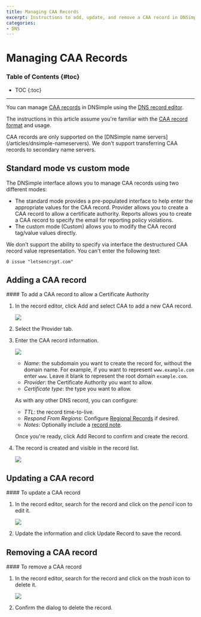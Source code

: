 ```yaml
---
title: Managing CAA Records
excerpt: Instructions to add, update, and remove a CAA record in DNSimple.
categories:
- DNS
---
```


# Managing CAA Records

### Table of Contents {#toc}

* TOC
{:toc}

---

You can manage [CAA records](/articles/caa-record) in DNSimple using the [DNS record editor](/articles/record-editor).

The instructions in this article assume you're familiar with the [CAA record format](/articles/caa-record#record-format) and usage.

<note>
CAA records are only supported on the [DNSimple name servers](/articles/dnsimple-nameservers). We don't support transferring CAA records to secondary name servers.
</note>


## Standard mode vs custom mode

The DNSimple interface allows you to manage CAA records using two different modes:

- The standard mode provides a pre-populated interface to help enter the appropriate values for the CAA record. <label>Provider</label> allows you to create a CAA record to allow a certificate authority. <label>Reports</label> allows you to create a CAA record to specify the email for reporting policy violations.
- The custom mode (<label>Custom</label>) allows you to modify the CAA record tag/value values directly.

We don't support the ability to specify via interface the destructured CAA record value representation. You can't enter the following text:

```
0 issue "letsencrypt.com"
```


## Adding a CAA record

<div class="section-steps" markdown="1">
#### To add a CAA record to allow a Certificate Authority

1.  In the record editor, click <label>Add</label> and select <label>CAA</label> to add a new CAA record.

    ![](/files/record-caa-create-select.png)

1.  Select the <label>Provider</label> tab.

1.  Enter the CAA record information.

    ![](/files/record-caa-create-new.png)

    - _Name_: the subdomain you want to create the record for, without the domain name. For example, if you want to represent `www.example.com` enter `www`. Leave it blank to represent the root domain `example.com`.
    - _Provider_: the Certificate Authority you want to allow.
    - _Certificate type_: the type you want to allow.

    As with any other DNS record, you can configure:

    - _TTL_: the record time-to-live.
    - _Respond From Regions_: Configure [Regional Records](/articles/regional-records/) if desired.
    - _Notes_: Optionally include a [record note](/articles/record-notes/).

    Once you're ready, click <label>Add Record</label> to confirm and create the record.

1.  The record is created and visible in the record list.

    ![](/files/record-caa-item.png)

</div>


## Updating a CAA record

<div class="section-steps" markdown="1">
#### To update a CAA record

1.  In the record editor, search for the record and click on the _pencil_ icon to edit it.

    ![](/files/record-caa-item-edit.png)

1.  Update the information and click <label>Update Record</label> to save the record.
</div>


## Removing a CAA record

<div class="section-steps" markdown="1">
#### To remove a CAA record

1.  In the record editor, search for the record and click on the _trash_ icon to delete it.

    ![](/files/record-caa-item-delete.png)

1.  Confirm the dialog to delete the record.
</div>
